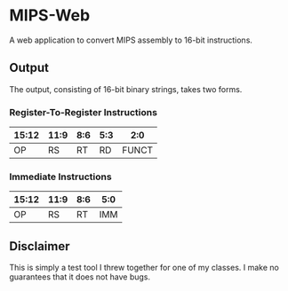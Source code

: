 # MIPS-Web
A web application to convert MIPS assembly to 16-bit instructions.

## Output
The output, consisting of 16-bit binary strings, takes two forms.

### Register-To-Register Instructions
| 15:12 | 11:9 | 8:6 | 5:3 | 2:0 |
|-------|------|-----|-----|-----|
| OP    | RS   |  RT | RD  |FUNCT|

### Immediate Instructions
| 15:12 | 11:9 | 8:6 | 5:0 |
|-------|------|-----|-----|
| OP    | RS   |  RT | IMM |

## Disclaimer
This is simply a test tool I threw together for one of my classes. I make no guarantees that it does not have bugs.
